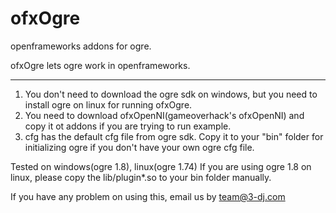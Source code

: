 ofxOgre
=======
openframeworks addons for ogre.

ofxOgre lets ogre work in openframeworks.

*******
1. You don't need to download the ogre sdk on windows, but you need to install ogre on linux for running ofxOgre.
1. You need to download ofxOpenNI(gameoverhack's ofxOpenNI) and copy it ot addons if you are trying to run example.
2. cfg has the default cfg file from ogre sdk. Copy it to your "bin" folder for initializing ogre if you don't have your own ogre cfg file.

Tested on windows(ogre 1.8), linux(ogre 1.74)
If you are using ogre 1.8 on linux, please copy the lib/plugin*.so to your bin folder manually.

If you have any problem on using this, email us by team@3-dj.com
